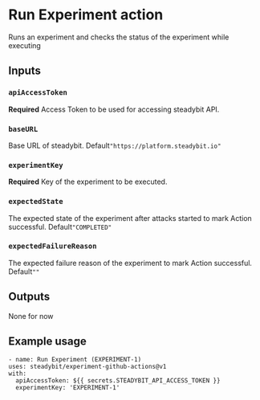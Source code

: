 # Run Experiment action

Runs an experiment and checks the status of the experiment while executing

## Inputs

### `apiAccessToken`

**Required** Access Token to be used for accessing steadybit API.

### `baseURL`

Base URL of steadybit. Default`"https://platform.steadybit.io"`

### `experimentKey`

**Required** Key of the experiment to be executed.

### `expectedState`

The expected state of the experiment after attacks started to mark Action successful. Default`"COMPLETED"`

### `expectedFailureReason`

The expected failure reason of the experiment to mark Action successful. Default`""`


## Outputs

None for now

## Example usage


```
- name: Run Experiment (EXPERIMENT-1)
uses: steadybit/experiment-github-actions@v1
with:
  apiAccessToken: ${{ secrets.STEADYBIT_API_ACCESS_TOKEN }}
  experimentKey: 'EXPERIMENT-1'
```
